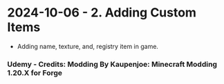 # 2024-10-06 - 2. Adding Custom Items

* Adding name, texture, and, registry item in game.

### Udemy - Credits: Modding By Kaupenjoe: Minecraft Modding 1.20.X for Forge
